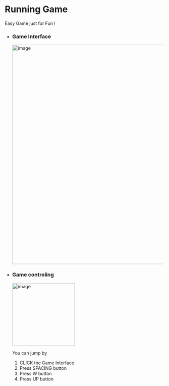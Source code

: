 # Running Game
Easy Game just for Fun !

<ul>
  <li>
    <h3>Game Interface</h3>
    <img width="693" alt="image" src="https://user-images.githubusercontent.com/108061433/209715241-d5c80b22-271f-40e0-ba52-665fa82b3c73.png">
  </li>
  <li>
    <h3>Game controling</h3>
    <img width="198" alt="image" src="https://user-images.githubusercontent.com/108061433/209715376-5bcedebe-5ce6-4183-8cce-08ce6bac9245.png">
    <p>You can jump by</p>
    <ol>
      <li>CLICK the Game Interface</li>
      <li>Press SPACING button</li>
      <li>Press W button</li>
      <li>Press UP button</li>
    </ol>
</li>
</ul>
